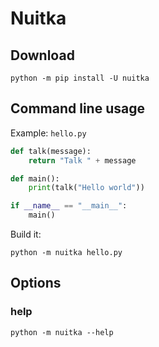 # Nuitka

## Download

```shell
python -m pip install -U nuitka
```

## Command line usage

Example: `hello.py`

```python
def talk(message):
    return "Talk " + message

def main():
    print(talk("Hello world"))

if __name__ == "__main__":
    main()
```

Build it:

```shell
python -m nuitka hello.py
```

## Options

### help

```shell
python -m nuitka --help
```
